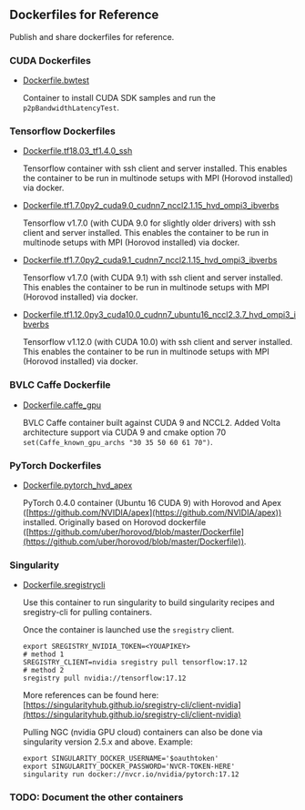 ## Dockerfiles for Reference

Publish and share dockerfiles for reference.


### CUDA Dockerfiles

* [Dockerfile.bwtest](cuda/Dockerfile.bwtest)

    Container to install CUDA SDK samples and run the `p2pBandwidthLatencyTest`.


### Tensorflow Dockerfiles

* [Dockerfile.tf18.03\_tf1.4.0\_ssh](tensorflow/v1.4.0-nvcr/Dockerfile.tf18.03_tf1.4.0_ssh)

    Tensorflow container with ssh client and server installed. This enables
    the container to be run in multinode setups with MPI (Horovod installed)
    via docker.

* [Dockerfile.tf1.7.0py2\_cuda9.0\_cudnn7\_nccl2.1.15\_hvd\_ompi3\_ibverbs](tensorflow/v1.7.0/Dockerfile.tf1.7.0py2_cuda9.0_cudnn7_nccl2.1.15_hvd_ompi3_ibverbs)

    Tensorflow v1.7.0 (with CUDA 9.0 for slightly older drivers) with ssh
    client and server installed. This enables the container to be run in
    multinode setups with MPI (Horovod installed) via docker.

* [Dockerfile.tf1.7.0py2\_cuda9.1\_cudnn7\_nccl2.1.15\_hvd\_ompi3\_ibverbs](tensorflow/v1.7.0/Dockerfile.tf1.7.0py2_cuda9.1_cudnn7_nccl2.1.15_hvd_ompi3_ibverbs)

    Tensorflow v1.7.0 (with CUDA 9.1) with ssh client and server
    installed. This enables the container to be run in multinode setups with
    MPI (Horovod installed) via docker.

* [Dockerfile.tf1.12.0py3_cuda10.0_cudnn7_ubuntu16_nccl2.3.7_hvd_ompi3_ibverbs](tensorflow/v1.12.0/Dockerfile.tf1.12.0py3_cuda10.0_cudnn7_ubuntu16_nccl2.3.7_hvd_ompi3_ibverbs)

    Tensorflow v1.12.0 (with CUDA 10.0) with ssh client and server
    installed. This enables the container to be run in multinode setups with
    MPI (Horovod installed) via docker.


### BVLC Caffe Dockerfile

* [Dockerfile.caffe\_gpu](bvlc_caffe/Dockerfile.caffe_gpu)

    BVLC Caffe container built against CUDA 9 and NCCL2. Added Volta
    architecture support via CUDA 9 and cmake option 70
    `set(Caffe_known_gpu_archs "30 35 50 60 61 70")`.


### PyTorch Dockerfiles

* [Dockerfile.pytorch\_hvd\_apex](pytorch/Dockerfile.pytorch_hvd_apex)

    PyTorch 0.4.0 container (Ubuntu 16 CUDA 9) with Horovod and
    Apex ([https://github.com/NVIDIA/apex](https://github.com/NVIDIA/apex))
    installed. Originally based on Horovod dockerfile
    ([https://github.com/uber/horovod/blob/master/Dockerfile](https://github.com/uber/horovod/blob/master/Dockerfile)).


### Singularity

* [Dockerfile.sregistrycli](sregistrycli/Dockerfile.sregistrycli)

    Use this container to run singularity to build singularity recipes and
    sregistry-cli for pulling containers.

    Once the container is launched use the `sregistry` client.
    ```
    export SREGISTRY_NVIDIA_TOKEN=<YOUAPIKEY>
    # method 1
    SREGISTRY_CLIENT=nvidia sregistry pull tensorflow:17.12
    # method 2
    sregistry pull nvidia://tensorflow:17.12
    ```
    More references can be found here:<br/>
    [https://singularityhub.github.io/sregistry-cli/client-nvidia](https://singularityhub.github.io/sregistry-cli/client-nvidia)

    Pulling NGC (nvidia GPU cloud) containers can also be done via singularity
    version 2.5.x and above. Example:
    ```
    export SINGULARITY_DOCKER_USERNAME='$oauthtoken'
    export SINGULARITY_DOCKER_PASSWORD='NVCR-TOKEN-HERE'
    singularity run docker://nvcr.io/nvidia/pytorch:17.12
    ```


### TODO: Document the other containers
